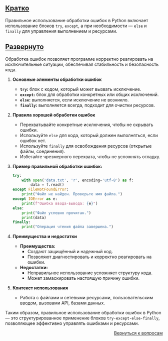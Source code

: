 ## <u>Кратко</u>

Правильное использование обработки ошибок в Python включает использование блоков `try`, `except`, а при необходимости —
`else` и `finally` для управления выполнением и ресурсами.

## <u>Развернуто</u>

Обработка ошибок позволяет программе корректно реагировать на исключительные ситуации, обеспечивая стабильность и
безопасность кода.

1. **Основные элементы обработки ошибок**
    - **`try`:** блок с кодом, который может вызвать исключение.
    - **`except`:** блок для обработки конкретных или общих исключений.
    - **`else`:** выполняется, если исключение не возникло.
    - **`finally`:** выполняется всегда, подходит для очистки ресурсов.

2. **Правила хорошей обработки ошибок**
    - Перехватывайте конкретные исключения, чтобы не скрывать ошибки.
    - Используйте `else` для кода, который должен выполняться, если ошибок нет.
    - Используйте `finally` для освобождения ресурсов (открытые файлы, соединения).
    - Избегайте чрезмерного перехвата, чтобы не усложнять отладку.

3. **Пример правильной обработки ошибок:**
    ```python
    try:
        with open('data.txt', 'r', encoding='utf-8') as f:
            data = f.read()
    except FileNotFoundError:
        print("Файл не найден. Проверьте имя файла.")
    except IOError as e:
        print(f"Ошибка ввода-вывода: {e}")
    else:
        print("Файл успешно прочитан.")
        print(data)
    finally:
        print("Операция чтения файла завершена.")
    ```

4. **Преимущества и недостатки**
    - **Преимущества:**
        - Создают защищённый и надежный код.
        - Позволяют диагностировать и корректно реагировать на ошибки.
    - **Недостатки:**
        - Неправильное использование усложняет структуру кода.
        - Может замаскировать настоящую причину ошибки.

5. **Контекст использования**
    - Работа с файлами и сетевыми ресурсами, пользовательским вводом, вызовами API, базами данных.

Таким образом, правильное использование обработки ошибок в Python — это структурированное применение блоков
`try-except-else-finally`, позволяющее эффективно управлять ошибками и ресурсами.

<div align="right">

[Вернуться к вопросам](../Вопросы.md)

</div>
